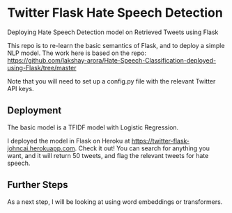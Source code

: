 # Twitter Flask Hate Speech Detection
Deploying Hate Speech Detection model on Retrieved Tweets using Flask

This repo is to re-learn the basic semantics of Flask, and to deploy a simple NLP model. The work here is based on the repo: https://github.com/lakshay-arora/Hate-Speech-Classification-deployed-using-Flask/tree/master

Note that you will need to set up a config.py file with the relevant Twitter API keys. 

## Deployment

The basic model is a TFIDF model with Logistic Regression. 

I deployed the model in Flask on Heroku at https://twitter-flask-johncai.herokuapp.com. Check it out! You can search for anything you want, and it will return 50 tweets, and flag the relevant tweets for hate speech.

## Further Steps

As a next step, I will be looking at using word embeddings or transformers.
